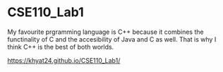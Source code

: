 # CSE110_Lab1


My favourite prgramming language is C++ because it combines the functinality of C and the accesibility of Java and C as well. That is why I think C++ is the best of both worlds.

https://khyat24.github.io/CSE110_Lab1/

